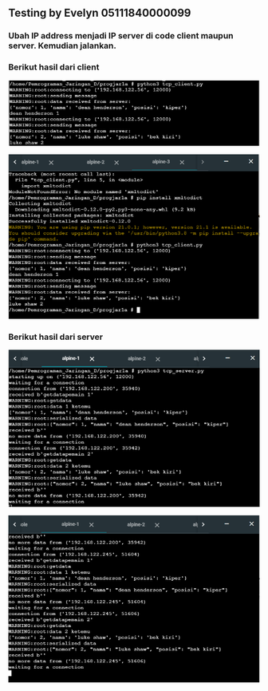 ## Testing by Evelyn 05111840000099

### Ubah IP address menjadi IP server di code client maupun server. Kemudian jalankan.

### Berikut hasil dari client

![alt text](https://github.com/marsellaeve/Pemrograman_Jaringan_D/blob/master/progjar1a/testing/alphine2_client.PNG)

![alt text](https://github.com/marsellaeve/Pemrograman_Jaringan_D/blob/master/progjar1a/testing/alphine3_client.PNG)

### Berikut hasil dari server

![alt text](https://github.com/marsellaeve/Pemrograman_Jaringan_D/blob/master/progjar1a/testing/server.PNG)

![alt text](https://github.com/marsellaeve/Pemrograman_Jaringan_D/blob/master/progjar1a/testing/server2.PNG)
